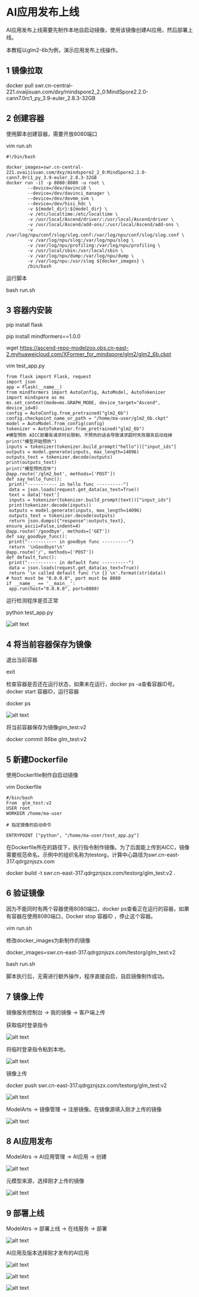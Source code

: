 # AI应用发布上线

AI应用发布上线需要先制作本地自启动镜像，使用该镜像创建AI应用，然后部署上线。

本教程以glm2-6b为例，演示应用发布上线操作。

## 1 镜像拉取

docker pull swr.cn-central-221.ovaijisuan.com/dxy/mindspore2_2_0:MindSpore2.2.0-cann7.0rc1_py_3.9-euler_2.8.3-32GB 

## 2 创建容器

使用脚本创建容器，需要开放8080端口

vim run.sh

```
#!/bin/bash

docker_images=swr.cn-central-221.ovaijisuan.com/dxy/mindspore2_2_0:MindSpore2.2.0-cann7.0rc1_py_3.9-euler_2.8.3-32GB 
docker run -it -p 8080:8080 -u root \
        --device=/dev/davinci0 \
        --device=/dev/davinci_manager \
        --device=/dev/devmm_svm \
        --device=/dev/hisi_hdc \
        -v ${model_dir}:${model_dir} \
        -v /etc/localtime:/etc/localtime \
        -v /usr/local/Ascend/driver/:/usr/local/Ascend/driver \
        -v /usr/local/Ascend/add-ons/:/usr/local/Ascend/add-ons \
        -v /var/log/npu/conf/slog/slog.conf:/var/log/npu/conf/slog/slog.conf \
        -v /var/log/npu/slog:/var/log/npu/slog \
        -v /var/log/npu/profiling:/var/log/npu/profiling \
        -v /usr/local/sbin:/usr/local/sbin \
        -v /var/log/npu/dump:/var/log/npu/dump \
        -v /var/log/npu:/usr/slog ${docker_images} \
        /bin/bash

```

运行脚本

bash run.sh

## 3 容器内安装

pip install flask

pip install mindformers==1.0.0

wget https://ascend-repo-modelzoo.obs.cn-east-2.myhuaweicloud.com/XFormer_for_mindspore/glm2/glm2_6b.ckpt

vim test_app.py

```
from flask import Flask, request
import json
app = Flask(__name__)
from mindformers import AutoConfig, AutoModel, AutoTokenizer
import mindspore as ms
ms.set_context(mode=ms.GRAPH_MODE, device_target="Ascend", device_id=0)
config = AutoConfig.from_pretrained("glm2_6b")
config.checkpoint_name_or_path = "/home/ma-user/glm2_6b.ckpt"
model = AutoModel.from_config(config)
tokenizer = AutoTokenizer.from_pretrained("glm2_6b")
#模型预热 AICC部署有请求时长限制，不预热的话会导致请求超时失败服务启动挂掉
print("模型开始预热")
inputs = tokenizer(tokenizer.build_prompt("hello"))["input_ids"]
outputs = model.generate(inputs, max_length=14096)
outputs_text = tokenizer.decode(outputs)
print(outputs_text)
print("模型预热完毕")
@app.route('/glm2_bot', methods=['POST'])
def say_hello_func():
 print("----------- in hello func ----------")
 data = json.loads(request.get_data(as_text=True))
 text = data['text']
 inputs = tokenizer(tokenizer.build_prompt(text))["input_ids"]
 print(tokenizer.decode(inputs))
 outputs = model.generate(inputs, max_length=14096)
 outputs_text = tokenizer.decode(outputs)
 return json.dumps({"response":outputs_text}, ensure_ascii=False,indent=4)
@app.route('/goodbye', methods=['GET'])
def say_goodbye_func():
 print("----------- in goodbye func ----------")
 return '\nGoodbye!\n'
@app.route('/', methods=['POST'])
def default_func():
 print("----------- in default func ----------")
 data = json.loads(request.get_data(as_text=True))
 return '\n called default func !\n {} \n'.format(str(data))
# host must be "0.0.0.0", port must be 8080
if __name__ == '__main__':
 app.run(host="0.0.0.0", port=8080)
```

运行检测程序是否正常

python test_app.py

![alt text](picture/application1.png)

## 4 将当前容器保存为镜像

退出当前容器

exit

检查容器是否还在运行状态，如果未在运行，docker ps -a查看容器ID号。docker start 容器ID，运行容器

docker ps

![alt text](picture/application2.png)

将当前容器保存为镜像glm_test:v2

docker commit 86be glm_test:v2

## 5 新建Dockerfile

使用Dockerfile制作自启动镜像

 vim Dockerfile

```
#/bin/bash
From  glm_test:v2
USER root
WORKDIR /home/ma-user

# 指定镜像的启动命令

ENTRYPOINT ["python", "/home/ma-user/test_app.py"]

```
在Dockerfile所在的路径下，执行指令制作镜像。为了后面能上传到AICC，镜像需要规范命名。示例中的组织名称为testorg，计算中心路径为swr.cn-east-317.qdrgznjszx.com

docker build -t swr.cn-east-317.qdrgznjszx.com/testorg/glm_test:v2 .

## 6 验证镜像

因为不能同时有两个容器使用8080端口，docker ps查看正在运行的容器，如果有容器在使用8080端口，Docker stop 容器ID ，停止这个容器。

vim run.sh

修改docker_images为新制作的镜像

docker_images=swr.cn-east-317.qdrgznjszx.com/testorg/glm_test:v2

bash run.sh

脚本执行后，无需进行额外操作，程序直接自启，自启镜像制作成功。

## 7 镜像上传

镜像服务控制台 → 我的镜像 → 客户端上传

获取临时登录指令

![alt text](picture/application3.png)

将临时登录指令粘到本地。

![alt text](picture/application4.png)

镜像上传

docker push swr.cn-east-317.qdrgznjszx.com/testorg/glm_test:v2

![alt text](picture/application5.png)

ModelArts → 镜像管理 → 注册镜像。在镜像源填入刚才上传的镜像

![alt text](picture/application6.png)

## 8 AI应用发布

ModelAtrs → AI应用管理 → AI应用 → 创建

![alt text](picture/application7.png)

元模型来源，选择刚才上传的镜像

![alt text](picture/application8.png)

## 9 部署上线

ModelAtrs → 部署上线 → 在线服务 → 部署

![alt text](picture/application9.png)

AI应用及版本选择刚才发布的AI应用

![alt text](picture/application10.png)

![alt text](picture/application11.png)

![alt text](picture/application12.png)

